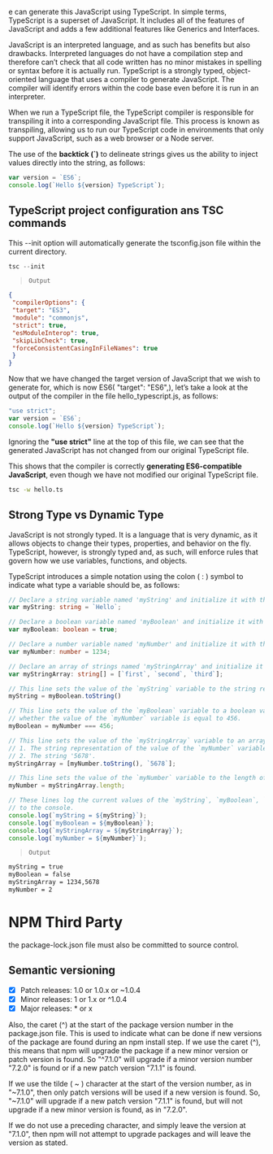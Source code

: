 e can generate this JavaScript using TypeScript. In simple terms, TypeScript is a superset of JavaScript. It includes all of the features of JavaScript and adds a few additional features like Generics and Interfaces.

 JavaScript is an interpreted language, and as such has benefits but also drawbacks. Interpreted languages do not have a compilation step and therefore can’t check that all code written has no minor mistakes in spelling or syntax before it is actually run. TypeScript is a strongly typed, object-oriented language that uses a compiler to generate JavaScript. The compiler will identify errors within the code base even before it is run in an interpreter.

 When we run a TypeScript file, the TypeScript compiler is responsible for transpiling it into a corresponding JavaScript file. This process is known as transpiling, allowing us to run our TypeScript code in environments that only support JavaScript, such as a web browser or a Node server.

 The use of the **backtick (`)** to delineate strings gives us the ability to inject values directly into the string, as follows:
 
 ```TypeScript
 var version = `ES6`;
console.log(`Hello ${version} TypeScript`);
 ```

 ## TypeScript project configuration ans TSC commands
 This --init option will automatically generate the tsconfig.json file within the current directory.
 ```TypeScript
 tsc --init
 ```
> `Output`

```json
{
 "compilerOptions": {
 "target": "ES3",
 "module": "commonjs",
 "strict": true,
 "esModuleInterop": true,
 "skipLibCheck": true,
 "forceConsistentCasingInFileNames": true
 }
}
```

Now that we have changed the target version of JavaScript that we wish to generate for, which is now ES6( "target": "ES6",), let’s take a look at the output of the compiler in the file hello_typescript.js, as follows:

 ```TypeScript
 "use strict";
 var version = `ES6`;
console.log(`Hello ${version} TypeScript`);
 ```

Ignoring the **"use strict"** line at the top of this file, we can see that the generated JavaScript has not changed from our original TypeScript file.

This shows that the compiler is correctly **generating ES6-compatible JavaScript**, even though we have not modified our original TypeScript file.

```bash
tsc -w hello.ts
```

## Strong Type vs Dynamic Type

JavaScript is not strongly typed. It is a language that is very dynamic, as it allows objects to change their types, properties, and behavior on the fly. TypeScript, however, is strongly typed and, as such, will enforce rules that govern how we use variables, functions, and objects.

TypeScript introduces a simple notation using the colon ( : ) symbol to indicate what type a variable should be, as follows:

```TypeScript
// Declare a string variable named 'myString' and initialize it with the value "Hello"
var myString: string = `Hello`;

// Declare a boolean variable named 'myBoolean' and initialize it with the value true
var myBoolean: boolean = true;

// Declare a number variable named 'myNumber' and initialize it with the value 1234
var myNumber: number = 1234;

// Declare an array of strings named 'myStringArray' and initialize it with the values ["first", "second", "third"]
var myStringArray: string[] = [`first`, `second`, `third`];

// This line sets the value of the `myString` variable to the string representation of the value of the `myBoolean` variable.
myString = myBoolean.toString()

// This line sets the value of the `myBoolean` variable to a boolean value that represents
// whether the value of the `myNumber` variable is equal to 456.
myBoolean = myNumber === 456;

// This line sets the value of the `myStringArray` variable to an array with two elements:
// 1. The string representation of the value of the `myNumber` variable.
// 2. The string '5678'.
myStringArray = [myNumber.toString(), `5678`];

// This line sets the value of the `myNumber` variable to the length of the `myStringArray` array.
myNumber = myStringArray.length;

// These lines log the current values of the `myString`, `myBoolean`, `myStringArray`, and `myNumber` variables
// to the console.
console.log(`myString = ${myString}`);
console.log(`myBoolean = ${myBoolean}`);
console.log(`myStringArray = ${myStringArray}`);
console.log(`myNumber = ${myNumber}`);

```

> `Output`

```md
myString = true
myBoolean = false
myStringArray = 1234,5678
myNumber = 2
```

# NPM Third Party

the package-lock.json file must also be committed to source control.

## Semantic versioning

- [x] Patch releases: 1.0 or 1.0.x or ~1.0.4
- [x] Minor releases: 1 or 1.x or ^1.0.4
- [x] Major releases: * or x

Also, the caret (^) at the start of the package version number in the package.json file. This is used to indicate what can be done if new versions of the package are found during an npm install step. If we use the caret (^), this means that npm will upgrade the package if a new minor version or patch version is found. So "^7.1.0" will upgrade if a minor version number "7.2.0" is found or if a new patch version "7.1.1" is found.

If we use the tilde ( ~ ) character at the start of the version number, as in "~7.1.0", then only patch versions will be used if a new version is found. So, "~7.1.0" will upgrade if a new patch version "7.1.1" is found, but will not upgrade if a new minor version is found, as in "7.2.0".

If we do not use a preceding character, and simply leave the version at "7.1.0", then npm will not attempt to upgrade packages and will leave the version as stated.
